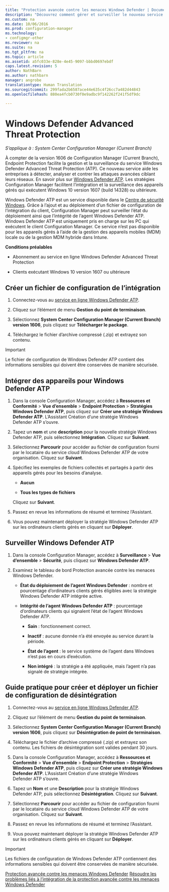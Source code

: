 ```yaml
---
title: "Protection avancée contre les menaces Windows Defender | Documents Microsoft"
description: "Découvrez comment gérer et surveiller le nouveau service Windows Defender Advanced Threat Protection (ATP) qui aide les entreprises à contrer les attaques avancées."
ms.custom: na
ms.date: 10/06/2016
ms.prod: configuration-manager
ms.technology:
- configmgr-other
ms.reviewer: na
ms.suite: na
ms.tgt_pltfrm: na
ms.topic: article
ms.assetid: a5fc033e-828e-4e45-9097-bbbd0697ebdf
caps.latest.revision: 5
author: NathBarn
ms.author: nathbarn
manager: angrobe
translationtype: Human Translation
ms.sourcegitcommit: 299fada2b6587ace44e635c4f26cc7a482d44843
ms.openlocfilehash: 880ea4fcb0730f0e9adbc9f142262f241f5df9dc

---
```

# <a name="windows-defender-advanced-threat-protection"></a>Windows Defender Advanced Threat Protection

*S’applique à : System Center Configuration Manager (Current Branch)*

À compter de la version 1606 de Configuration Manager (Current Branch), Endpoint Protection facilite la gestion et la surveillance du service Windows Defender Advanced Threat Protection (ATP). Ce nouveau service aide les entreprises à détecter, analyser et contrer les attaques avancées ciblant leurs réseaux.  En savoir plus sur [Windows Defender ATP](http://aka.ms/technet-wdatp). Les stratégies Configuration Manager facilitent l’intégration et la surveillance des appareils gérés qui exécutent Windows 10 version 1607 (build 14328) ou ultérieure.

Windows Defender ATP est un service disponible dans le [Centre de sécurité Windows](https://securitycenter.windows.com). Grâce à l’ajout et au déploiement d’un fichier de configuration de l’intégration du client, Configuration Manager peut surveiller l’état du déploiement ainsi que l’intégrité de l’agent Windows Defender ATP. Windows Defender ATP est uniquement pris en charge sur les PC qui exécutent le client Configuration Manager. Ce service n’est pas disponible pour les appareils gérés à l’aide de la gestion des appareils mobiles (MDM) locale ou de la gestion MDM hybride dans Intune.

 **Conditions préalables**  

-   Abonnement au service en ligne Windows Defender Advanced Threat Protection  

-   Clients exécutant Windows 10 version 1607 ou ultérieure  

## <a name="how-to-create-an-onboarding-configuration-file"></a>Créer un fichier de configuration de l’intégration  

 1.  Connectez-vous au [service en ligne Windows Defender ATP](https://securitycenter.windows.com/).   

 2.  Cliquez sur l’élément de menu **Gestion du point de terminaison**.  

 3.  Sélectionnez **System Center Configuration Manager (Current Branch) version 1606**, puis cliquez sur **Télécharger le package**.  

 4.  Téléchargez le fichier d’archive compressé (.zip) et extrayez son contenu.

> [!IMPORTANT]
> Le fichier de configuration de Windows Defender ATP contient des informations sensibles qui doivent être conservées de manière sécurisée.

## <a name="onboard-devices-for-windows-defender-atp"></a>Intégrer des appareils pour Windows Defender ATP  

1.  Dans la console Configuration Manager, accédez à **Ressources et Conformité** > **Vue d’ensemble** > **Endpoint Protection** > **Stratégies Windows Defender ATP**, puis cliquez sur **Créer une stratégie Windows Defender ATP**. L’Assistant Création d’une stratégie Windows Defender ATP s’ouvre.  

2.  Tapez un **nom** et une **description** pour la nouvelle stratégie Windows Defender ATP, puis sélectionnez **Intégration**. Cliquez sur **Suivant**.  

3.  Sélectionnez **Parcourir** pour accéder au fichier de configuration fourni par le locataire du service cloud Windows Defender ATP de votre organisation. Cliquez sur **Suivant**.  

4.  Spécifiez les exemples de fichiers collectés et partagés à partir des appareils gérés pour les besoins d’analyse.  

    -   **Aucun**   

    -   **Tous les types de fichiers**  

     Cliquez sur **Suivant**.  

5.  Passez en revue les informations de résumé et terminez l’Assistant.  

6.  Vous pouvez maintenant déployer la stratégie Windows Defender ATP sur les ordinateurs clients gérés en cliquant sur **Déployer**.  

## <a name="monitor-windows-defender-atp"></a>Surveiller Windows Defender ATP  

1.  Dans la console Configuration Manager, accédez à **Surveillance** > **Vue d’ensemble** > **Sécurité**, puis cliquez sur **Windows Defender ATP**.  

2.  Examinez le tableau de bord Protection avancée contre les menaces Windows Defender.  

    -   **État du déploiement de l’agent Windows Defender** : nombre et pourcentage d’ordinateurs clients gérés éligibles avec la stratégie Windows Defender ATP intégrée active.  

    -   **Intégrité de l’agent Windows Defender ATP** : pourcentage d’ordinateurs clients qui signalent l’état de l’agent Windows Defender ATP.  

        -   **Sain** : fonctionnement correct.  

        -   **Inactif** : aucune donnée n’a été envoyée au service durant la période.  

        -   **État de l’agent** : le service système de l’agent dans Windows n’est pas en cours d’exécution.  

        -   **Non intégré** : la stratégie a été appliquée, mais l’agent n’a pas signalé de stratégie intégrée.  


## <a name="how-to-create-and-deploy-an-offboarding-configuration-file"></a>Guide pratique pour créer et déployer un fichier de configuration de désintégration  

1.  Connectez-vous au [service en ligne Windows Defender ATP](https://securitycenter.windows.com/).   

2.  Cliquez sur l’élément de menu **Gestion du point de terminaison**.  

3.  Sélectionnez **System Center Configuration Manager (Current Branch) version 1606**, puis cliquez sur **Désintégration de point de terminaison**.  

4.  Téléchargez le fichier d’archive compressé (.zip) et extrayez son contenu. Les fichiers de désintégration sont valides pendant 30 jours.

5.  Dans la console Configuration Manager, accédez à **Ressources et Conformité** > **Vue d’ensemble** > **Endpoint Protection** > **Stratégies Windows Defender ATP**, puis cliquez sur **Créer une stratégie Windows Defender ATP**. L’Assistant Création d’une stratégie Windows Defender ATP s’ouvre.  

6.  Tapez un **Nom** et une **Description** pour la stratégie Windows Defender ATP, puis sélectionnez **Désintégration**. Cliquez sur **Suivant**.  

7.  Sélectionnez **Parcourir** pour accéder au fichier de configuration fourni par le locataire du service cloud Windows Defender ATP de votre organisation. Cliquez sur **Suivant**.  

8.  Passez en revue les informations de résumé et terminez l’Assistant.  

9.  Vous pouvez maintenant déployer la stratégie Windows Defender ATP sur les ordinateurs clients gérés en cliquant sur **Déployer**.  

> [!IMPORTANT]
> Les fichiers de configuration de Windows Defender ATP contiennent des informations sensibles qui doivent être conservées de manière sécurisée.

[Protection avancée contre les menaces Windows Defender](https://technet.microsoft.com/itpro/windows/keep-secure/windows-defender-advanced-threat-protection)
[Résoudre les problèmes liés à l’intégration de la protection avancée contre les menaces Windows Defender](https://technet.microsoft.com/itpro/windows/keep-secure/troubleshoot-onboarding-windows-defender-advanced-threat-protection)



<!--HONumber=Dec16_HO1-->


